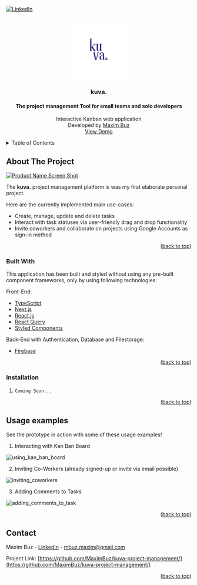 <div id="top"></div>

<!-- PROJECT SHIELDS -->
[![LinkedIn][linkedin-shield]][linkedin-url]




<!-- PROJECT LOGO -->
<br />
<div align="center">
  <a href="https://github.com/othneildrew/Best-README-Template">
    <img src="public/kuva_logo.png" alt="Logo" width="150" height="150">
  </a>

  <h3 align="center">kuva.</h3>
  <h4 align="center">The project management Tool for small teams and solo developers</h4>

  <p align="center">
    Interactive Kanban web application
    <br/>
    Developed by <a href="https://www.linkedin.com/in/maxim-buz-17a2a717b/">Maxim Buz</a>
    <br/>
    <a href="https://kuva.vercel.app/">View Demo</a>
  </p>
</div>



<!-- TABLE OF CONTENTS -->
<details>
  <summary>Table of Contents</summary>
  <ol>
    <li>
      <a href="#about-the-project">About The Project</a>
      <ul>
        <li><a href="#built-with">Built With</a></li>
      </ul>
    </li>
    <li><a href="#usage">Usage</a></li>
    <li><a href="#contact">Contact</a></li>
  </ol>
</details>



<!-- ABOUT THE PROJECT -->
## About The Project

[![Product Name Screen Shot][product-screenshot]](https://example.com)

The **kuva.** project management platform is was my first elaborate personal project.

Here are the currently implemented main use-cases:
* Create, manage, update and delete tasks
* Interact with task statuses via user-friendly drag and drop functionality
* Invite coworkers and collaborate on projects using Google Accounts as sign-in method

<p align="right">(<a href="#top">back to top</a>)</p>



### Built With

This application has been built and styled without using any pre-built component frameworks, only by using following technologies:

Front-End:
* [TypeScript](https://www.typescriptlang.org/)
* [Next.js](https://nextjs.org/)
* [React.js](https://reactjs.org/)
* [React Query](https://react-query.tanstack.com/)
* [Styled Components](https://styled-components.com/)

Back-End with Authentication, Database and Filestorage:
* [Firebase](https://firebase.google.com/)


<p align="right">(<a href="#top">back to top</a>)</p>



### Installation

1. ```sh
   Coming Soon...
   ```

<p align="right">(<a href="#top">back to top</a>)</p>



<!-- USAGE EXAMPLES -->
## Usage examples

See the prototype in action with some of these usage examples!

1. Interacting with Kan Ban Board
<img src="public/screen-capture-1.gif" alt="using_kan_ban_board">

2. Inviting Co-Workers (already signed-up or invite via email possible)
<img src="public/screen-capture-2.gif" alt="inviting_coworkers">

3. Adding Comments to Tasks
<img src="public/screen-capture-3.gif" alt="adding_comments_to_task">


<p align="right">(<a href="#top">back to top</a>)</p>


<!-- CONTACT -->
## Contact

Maxim Buz - [LinkedIn](https://www.linkedin.com/in/maxim-buz-17a2a717b/) - mbuz.maxim@gmail.com

Project Link: [https://github.com/MaximBuz/kuva-project-management/](https://github.com/MaximBuz/kuva-project-management/)

<p align="right">(<a href="#top">back to top</a>)</p>



<!-- MARKDOWN LINKS & IMAGES -->
<!-- https://www.markdownguide.org/basic-syntax/#reference-style-links -->
[linkedin-shield]: https://img.shields.io/badge/-LinkedIn-black.svg?style=for-the-badge&logo=linkedin&colorB=555
[linkedin-url]: https://www.linkedin.com/in/maxim-buz-17a2a717b/
[product-screenshot]: public/screenshot.png
